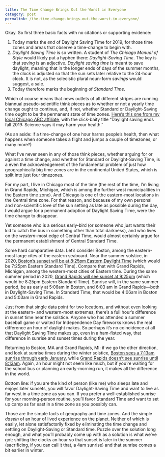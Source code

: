 ```yaml
---
title: The Time Change Brings Out the Worst in Everyone
category: post
permalink: /the-time-change-brings-out-the-worst-in-everyone/
---
```


Okay. So first three basic facts with no citations or supporting evidence:

1. Today marks the *end* of Daylight Saving Time for 2019, for those time zones and areas that
  observe a time-change to begin with.
2. *Daylight Saving Time* is so written. A student of *The Chicago Manual of Style* would likely put
  a hyphen there: *Daylight-Saving Time*. The key is that *saving* is an adjective. *Daylight saving
  time* is meant to save daylight, meaning that in the longer ends of days of the summer months, the
  clock is adjusted so that the sun sets later relative to the 24-hour clock. It is not, as the
  solecistic plural noun-form *savings* would suggest, a sale.
3. Today therefore marks the beginning of *Standard Time*.

Which of course means that news outlets of all different stripes are running biannual
pseudo-scientific think pieces as to whether or not a yearly time change ought to continue, and, if
not, whether Standard or Daylight-Saving time ought to be the permanent state of time zones. [Here’s
this one from my local Chicago ABC
affiliate](https://abc7.com/health/daylight-saving-time-may-be-bad-for-you-scientists-say/5665333/),
with the click-baity title “Daylight saving ends fall 2019: Science says it may harm your health.”

(As an aside: if a time-change of one hour harms people’s health, then what happens when someone
takes a flight and jumps a couple of timezones, or many more?)

What I’ve never seen in any of those think pieces, whether arguing for or against a time change, and
whether for Standard or Daylight-Saving Time, is a even the acknowledgement of the fundamental
problem of just how geographically big time zones are in the continental United States, which is
split into just four timezones.

For my part, I live in Chicago most of the time (the rest of the time, I’m living in Grand Rapids,
Michigan, which is among the further west municipalities in the Eastern time zone). And Chicago is
one of the eastern-most locations in the Central time zone. For that reason, and because of my own
personal and non-scientific love of the sun setting as late as possible during the day, I would
argue for a permanent adoption of Daylight Saving Time, were the time change to disappear.

Yet someone who is a serious early-bird (or someone who just wants their kid to catch the bus in
something other than total darkness), and who lives on the *western*-most edge of Central Time,
would almost certainly argue for the permanent establishment of Central Standard Time.

Some hard comparative data. Let’s consider Boston, among the eastern-most large cites of the eastern
seaboard. Near the summer solstice, in 2020, [Boston’s sunset will be at 8:25pm Eastern Daylight
Time](https://www.timeanddate.com/sun/usa/boston?month=6&year=2020) (which would be 7:25pm Eastern
Standard Time). Compare that with Grand Rapids, Michigan, among the western-most cities of Eastern
time. During the same summer period in 2020, [Grand Rapids will see sunset at
9:25pm](https://www.timeanddate.com/sun/usa/boston?month=6&year=2020) (which would be 8:25pm Eastern
Standard Time). Sunrise will, in the same summer period, be as early at 5:06am in Boston, and 6:03
am in Grand Rapids—both in Daylight-Saving Time. In Standard Time, that would be 4:06am in
Boston and 5:03am in Grand Rapids.

Just from that single data point for two locations, and without even looking at the eastern- and
western-most extremes, there’s a full hour’s difference in sunset time near the solstice. Anyone who
has attended a summer baseball game or waited for Independence Day fireworks knows the real
difference an hour of daylight makes. So perhaps it’s no coincidence at all that Daylight Saving Time
makes up, even in a ham-fisted way, that difference in sunrise and sunset times during the year.

Returning to Boston, MA and Grand Rapids, MI: if we go the other direction, and look at sunrise
times during the winter solstice, [Boston sees a 7:13am sunrise through early
January](https://www.timeanddate.com/sun/usa/boston?month=1&year=2020), while [Grand Rapids doesn’t
see sunrise until 8:13am](https://www.timeanddate.com/sun/usa/boston?month=1&year=2020). Again, an
hour might not seem like much, but if you’re waiting for the school bus or planning an early-morning
run, it makes all the difference in the world.

Bottom line: if you are the kind of person (like me) who sleeps late and enjoys later sunsets, you
will favor Daylight-Saving Time and want to live as far west in a time zone as you can. If you
prefer a well-established sunrise for your morning-person routine, you’ll favor Standard Time and
want to set up camp as far east in a time zone as you possibly can.

Those are the simple facts of geography and time zones. And the simple *dasein* of an hour of lived
experience on the planet. Neither of which is easily, let alone satisfactorily fixed by eliminating
the time change and settling on Daylight-Saving or Standard time. Puzzle over the solution long
enough, and what you’ll probably come up with as a solution is what we’ve got: shifting the clocks
an hour so that sunset is later in the summer (sacrificing, if you can call it that, a 4am sunrise)
and that sunrise comes a bit earlier in winter.
